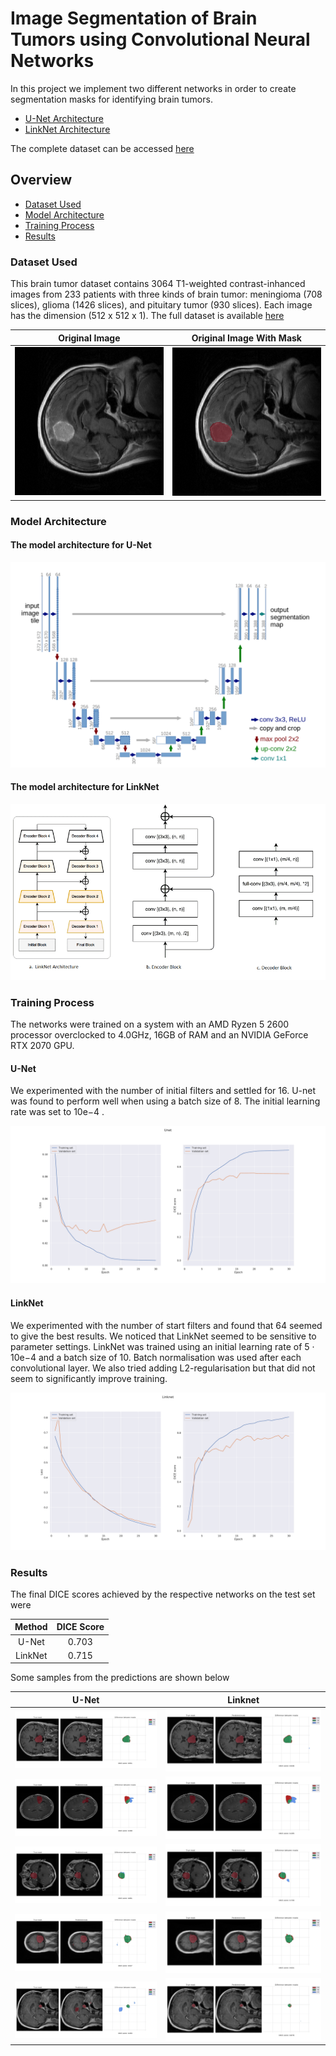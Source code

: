 # Image Segmentation of Brain Tumors using Convolutional Neural Networks
In this project we implement two different networks in order to create segmentation masks for identifying brain tumors.

* [U-Net Architecture](https://arxiv.org/abs/1505.04597) 
* [LinkNet Architecture](https://arxiv.org/abs/1707.03718)

The complete dataset can be accessed [here](http://dx.doi.org/10.6084/m9.figshare.1512427)


## Overview
- [Dataset Used](#Dataset-Used)
- [Model Architecture](#Model-Architecture)
- [Training Process](#Training-Process)
- [Results](#Results)

### Dataset Used
This brain tumor dataset contains 3064 T1-weighted contrast-inhanced images
from 233 patients with three kinds of brain tumor: meningioma (708 slices), 
glioma (1426 slices), and pituitary tumor (930 slices). Each image has the dimension (512 x 512 x 1).
The full dataset is available [here](http://dx.doi.org/10.6084/m9.figshare.1512427)

Original Image             |  Original Image With Mask
:-------------------------:|:-------------------------:
![](images/sample.png)  |  ![](images/labeled_sample.png)

### Model Architecture

#### The model architecture for U-Net
![](images/unet.png)

#### The model architecture for LinkNet
![](images/linknet.png)


### Training Process

The networks were trained on a system with an AMD Ryzen 5 2600 processor overclocked to 4.0GHz, 16GB of RAM and an NVIDIA GeForce RTX 2070 GPU.


#### U-Net
We experimented with the number of initial filters and settled for 16. U-net was found to perform
well when using a batch size of 8. The initial learning rate was set to 10e−4 .

![](images/unet_performance.png)

#### LinkNet
We experimented with the number of start filters and found that 64 seemed to give the best results.
We noticed that LinkNet seemed to be sensitive to parameter settings. LinkNet was trained using an initial learning rate of 5 · 10e−4 and a batch size of 10. Batch
normalisation was used after each convolutional layer. We also tried adding L2-regularisation but
that did not seem to significantly improve training.


![](images/linknet_performance.png)

### Results

The final DICE scores achieved by the respective networks on the test set were

Method                     |         DICE Score
:-------------------------:|:-------------------------:
U-Net                      | 0.703
LinkNet                    | 0.715



Some samples from the predictions are shown below

U-Net                     |         Linknet
:-------------------------:|:-------------------------:
![](results/Unet_30e_8bs/1.png) | ![](results/Linknet_30e/1.png)
![](results/Unet_30e_8bs/2.png) | ![](results/Linknet_30e/2.png)
![](results/Unet_30e_8bs/3.png) | ![](results/Linknet_30e/3.png)
![](results/Unet_30e_8bs/4.png) | ![](results/Linknet_30e/4.png)
![](results/Unet_30e_8bs/5.png) | ![](results/Linknet_30e/5.png)

